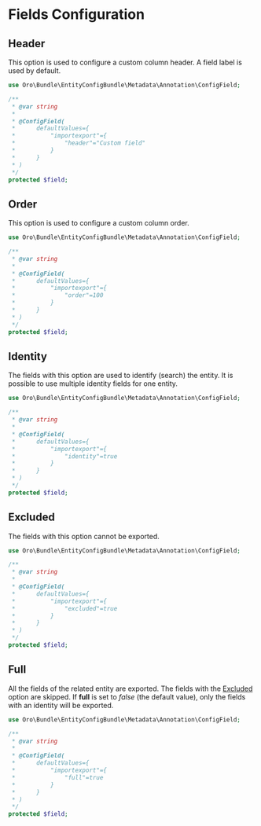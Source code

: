 <a id="dev-integrations-imports-export-fields"></a>

# Fields Configuration

## Header

This option is used to configure a custom column header. A field label is used by default.

```php
use Oro\Bundle\EntityConfigBundle\Metadata\Annotation\ConfigField;

/**
 * @var string
 *
 * @ConfigField(
 *      defaultValues={
 *          "importexport"={
 *              "header"="Custom field"
 *          }
 *      }
 * )
 */
protected $field;
```

## Order

This option is used to configure a custom column order.

```php
use Oro\Bundle\EntityConfigBundle\Metadata\Annotation\ConfigField;

/**
 * @var string
 *
 * @ConfigField(
 *      defaultValues={
 *          "importexport"={
 *              "order"=100
 *          }
 *      }
 * )
 */
protected $field;
```

## Identity

The fields with this option are used to identify (search) the entity. It is possible to use multiple identity fields for one entity.

```php
use Oro\Bundle\EntityConfigBundle\Metadata\Annotation\ConfigField;

/**
 * @var string
 *
 * @ConfigField(
 *      defaultValues={
 *          "importexport"={
 *              "identity"=true
 *          }
 *      }
 * )
 */
protected $field;
```

## Excluded

The fields with this option cannot be exported.

```php
use Oro\Bundle\EntityConfigBundle\Metadata\Annotation\ConfigField;

/**
 * @var string
 *
 * @ConfigField(
 *      defaultValues={
 *          "importexport"={
 *              "excluded"=true
 *          }
 *      }
 * )
 */
protected $field;
```

## Full

All the fields of the related entity are exported. The fields with the [Excluded](#excluded) option are skipped.
If **full** is set to *false* (the default value), only the fields with an identity will be exported.

```php
use Oro\Bundle\EntityConfigBundle\Metadata\Annotation\ConfigField;

/**
 * @var string
 *
 * @ConfigField(
 *      defaultValues={
 *          "importexport"={
 *              "full"=true
 *          }
 *      }
 * )
 */
protected $field;
```

